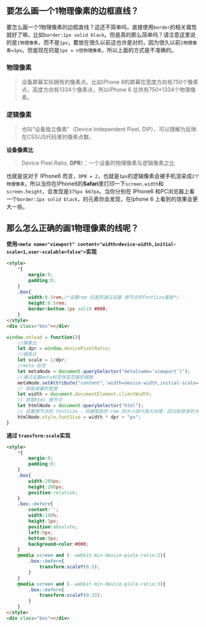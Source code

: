 ## 要怎么画一个1物理像素的边框直线？

要怎么画一个1物理像素的边框直线？这还不简单吗，直接使用`border`的相关属性就好了嘛，比如`border:1px solid black`。但是真的那么简单吗？请注意这里说的是`1物理像素`，而不是`1px`，要放在很久以前这也许是对的，因为很久以前`1物理像素=1px`。但是现在的是`1px = n倍物理像素`，所以上面的方式是不准确的。

### 物理像素

> 设备屏幕实际拥有的像素点。比如iPhone 6的屏幕在宽度方向有750个像素点，高度方向有1334个像素点，所以iPhone 6 总共有750*1334个物理像素。

### 逻辑像素

> 也叫“设备独立像素”（Device Independent Pixel, DIP），可以理解为反映在CSS/JS代码里的像素点数。

**设备像素比**

> Device Pixel Ratio, **DPR**）：一个设备的物理像素与逻辑像素之比

也就是说对于 IPhone6 而言，`DPR = 2`，也就是`1px`的逻辑像素会被手机渲染成`2个物理像素`，所以当你在IPhone6的**Safari**里打印一下`screen.width`和`screen.height`，会发现是`375px 667px`。当你分别在 IPhone6 和PC浏览器上看一个`border:1px solid black`，的元素你会发现，在Iphone 6 上看到的效果会更大一些。



## 那么怎么正确的画1物理像素的线呢？

**使用`<meta name="viewport" content="width=device-width,initial-scale=1,user-scalable=false">`实现**

```html
<style>
    *{
        margin:0;
        padding:0;
    }
    .box{
        width:0.5rem;/*设置rem 后面将通过设置 根节点的fontSize重新*/
        height:0.5rem; 
        border-bottom:1px solid #000;
    }
</style>
<div class="box"></div>
```

```js
window.onload = function(){
    //像素比
    let dpr = window.devicePixelRatio;
    //缩放比
    let scale = 1/dpr;
   	//meta 标签
    let metaNode = document.querySelector("meta[name='viewport']");
    //通过设置meta标签改变页面的缩放
    metaNode.setAttribute("content",'width=device-width,initial-scale='+ scale +',user-scalable=false');
    // 获取屏幕的宽度
    let width = document.documentElement.clientWidth;
    // 获取html 根节点
    let htmlNode = document.querySelector("html");
    // 设置根节点的 fontSize ，将被缩放的 rem 的大小进行放大处理，回归到原来的大小
    htmlNode.style.fontSize = width * dpr + "px";
}
```

**通过 `transform:scale`实现**

```html
<style>
    *{
        margin:0;
        padding:0;
    }
    .box{
        width:200px;
        height:200px;
        position:relative;
    }
    .box::before{
        content:'';
        width:100%;
        height:1px;
        position:absolute;
        left:0px;
        bottom:0px;
        background-color:#000;
    }
    @media screen and (--webkit-min-device-pixle-ratio:2){
        .box::before{
            transform:scaleY(0.5);
        }
    }
    @media screen and (--webkit-min-device-pixle-ratio:3){
        .box::before{
            transform:scaleY(0.33);
        }
    }
</style>
<div class="box"></div>
```



